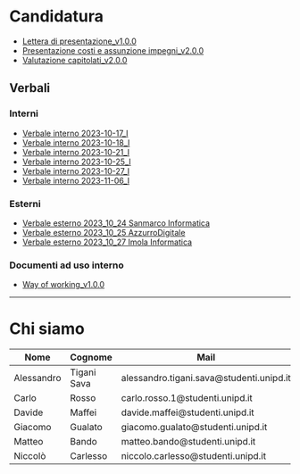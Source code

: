 # Candidatura
- [Lettera di presentazione_v1.0.0](<Candidatura/Lettera di presentazione.pdf>)
- [Presentazione costi e assunzione impegni_v2.0.0](<Candidatura/Presentazione costi e assunzione impegni.pdf>)
- [Valutazione capitolati_v2.0.0](<Candidatura/Valutazione capitolati.pdf>)

## Verbali

### Interni
- [Verbale interno 2023-10-17_I](Candidatura/Verbali/Interni/2023-10-17_I.pdf)
- [Verbale interno 2023-10-18_I](Candidatura/Verbali/Interni/2023-10-18_I.pdf)
- [Verbale interno 2023-10-21_I](Candidatura/Verbali/Interni/2023-10-21_I.pdf)
- [Verbale interno 2023-10-25_I](Candidatura/Verbali/Interni/2023-10-25_I.pdf)
- [Verbale interno 2023-10-27_I](Candidatura/Verbali/Interni/2023-10-27_I.pdf)
- [Verbale interno 2023-11-06_I](Candidatura/Verbali/Interni/2023-11-06_I.pdf)

### Esterni
- [Verbale esterno 2023_10_24 Sanmarco Informatica](<Candidatura/Verbali/Esterni/2023-10-24 Sanmarco.pdf>)
- [Verbale esterno 2023_10_25 AzzurroDigitale](<Candidatura/Verbali/Esterni/2023-10-25 AzzurroDigitale.pdf>)
- [Verbale esterno 2023_10_27 Imola Informatica](<Candidatura/Verbali/Esterni/2023-10-27 Imola Informatica.pdf>)

### Documenti ad uso interno
- [Way of working_v1.0.0](<Candidatura/Way of Working.pdf>)

---

# Chi siamo
<table>
	<thead>
		<tr>
			<th>Nome</th>
			<th>Cognome</th>
			<th>Mail</th>
		</tr>
    </thead>
    <tbody>
		<tr>
			<td>Alessandro</td>
			<td>Tigani Sava</td>
			<td>alessandro.tigani.sava@studenti.unipd.it</td>
		</tr>
		<tr>
			<td>Carlo</td>
			<td>Rosso</td>
			<td>carlo.rosso.1@studenti.unipd.it</td>
		</tr>
		<tr>
			<td>Davide</td>
			<td>Maffei</td>
			<td>davide.maffei@studenti.unipd.it</td>
		</tr>
		<tr>
			<td>Giacomo</td>
			<td>Gualato</td>
			<td>giacomo.gualato@studenti.unipd.it</td>
		</tr>
		<tr>
			<td>Matteo</td>
			<td>Bando</td>
			<td>matteo.bando@studenti.unipd.it</td>
		</tr>
		<tr>
			<td>Niccolò</td>
			<td>Carlesso</td>
			<td>niccolo.carlesso@studenti.unipd.it</td>
		</tr>
    </tbody>
</table>

